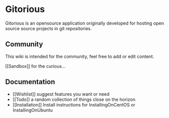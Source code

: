 # Gitorious

Gitorious is an opensource application originally developed for hosting open source source projects in git repositories.

## Community

This wiki is intended for the community, feel free to add or edit content.

[[Sandbox]] for the curious...

## Documentation

* [[Wishlist]] suggest features you want or need
* [[Todo]] a random collection of things close on the horizon
* [[Installation]] Install instructions for InstallingOnCentOS or InstallingOnUbuntu

